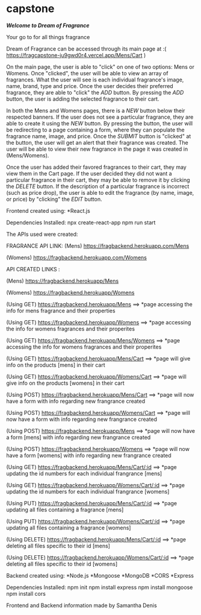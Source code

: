 # capstone

***Welcome to Dream of Fragrance***

Your go to for all things fragrance

Dream of Fragrance can be accessed through its main page at :( https://fragcapstone-ju9gwd0r4.vercel.app/Mens/Cart )

On the main page, the user is able to "click" on one of two options: Mens or Womens. Once "clicked", the user will be able to view an array of fragrances. What the user will see is each individual fragrance's image, name, brand, type and price. Once the user decides their preferred fragrance, they are able to "click" the *ADD* button. By pressing the *ADD* button, the user is adding the selected fragrance to their cart.

In both the Mens and Womens pages, there is a *NEW* button below their respected banners. If the user does not see a particular fragrance, they are able to create it using the *NEW* button. By pressing the button, the user will be redirecting to a page containing a form, where they can populate the fragrance name, image, and price. Once the *SUBMIT* button is "clicked" at the button, the user will get an alert that their fragrance was created. The user will be able to view their new fragrance in the page it was created in (Mens/Womens).

Once the user has added their favored fragrances to their cart, they may view them in the Cart page. If the user decided they did not want a particular fragrance in their cart, they may be able to remove it by clicking the *DELETE* button. If the description of a particular fragrance is incorrect (such as price drop), the user is able to edit the fragrance (by name, image, or price) by "clicking" the *EDIT* button.


Frontend created using: *React.js 

Dependencies Installed:
    npx create-react-app
    npm run start
    





The APIs used were created:

FRAGRANCE API LINK: 
(Mens) https://fragbackend.herokuapp.com/Mens 

(Womens) https://fragbackend.herokuapp.com/Womens



API CREATED LINKS : 

(Mens) https://fragbackend.herokuapp/Mens 

(Womens) https://fragbackend.herokuapp/Womens



(Using GET) https://fragbackend.herokuapp/Mens ==> *page accessing the info for mens fragrance and their properties

(Using GET) https://fragbackend.herokuapp/Womens ==> *page accessing the info for womens fragrances and their properites

(Using GET) https://fragbackend.herokuapp/Mens/Womens ==> *page accessing the info for womens fragrances and their properites

(Using GET) https://fragbackend.herokuapp/Mens/Cart ==> *page will give info on the products [mens] in their cart

(Using GET) https://fragbackend.herokuapp/Womens/Cart ==> *page will give info on the products [womens] in their cart

(Using POST) https://fragbackend.herokuapp/Mens/Cart ==> *page will now have a form with info regarding new frangrance created

(Using POST) https://fragbackend.herokuapp/Womens/Cart ==> *page will now have a form with info regarding new frangrance created

(Using POST) https://fragbackend.herokuapp/Mens ==> *page will now have a form [mens] with info regarding new frangrance created

(Using POST) https://fragbackend.herokuapp/Womens ==> *page will now have a form [womens] with info regarding new frangrance created

(Using GET) https://fragbackend.herokuapp/Mens/Cart/:id ==> *page updating the id numbers for each individual frangrance [mens]

(Using GET) https://fragbackend.herokuapp/Womens/Cart/:id ==> *page updating the id numbers for each individual frangrance [womens]

(Using PUT) https://fragbackend.herokuapp/Mens/Cart/:id ==> *page updating all files containing a fragrance [mens]

(Using PUT) https://fragbackend.herokuapp/Womens/Cart/:id ==> *page updating all files containing a fragrance [womens]

(Using DELETE) https://fragbackend.herokuapp/Mens/Cart/:id ==> *page deleting all files specific to their id [mens]

(Using DELETE) https://fragbackend.herokuapp/Womens/Cart/:id ==> *page deleting all files specific to their id [womens]



Backend created using: *Node.js *Mongoose *MongoDB *CORS *Express

Dependencies Installed:
    npm init
    npm install express
    npm install mongoose
    npm install cors


Frontend and Backend information made by Samantha Denis